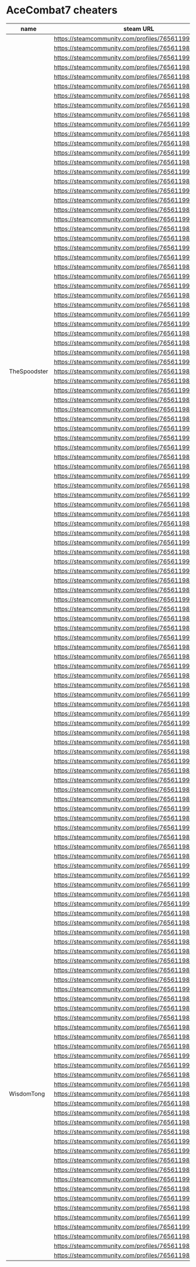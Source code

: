 # AceCombat7 cheaters

| name | steam URL |
| ------ | ------ |
|  | https://steamcommunity.com/profiles/76561199117280140 |
|  | https://steamcommunity.com/profiles/76561198443132230 |
|  | https://steamcommunity.com/profiles/76561199590949305 |
|  | https://steamcommunity.com/profiles/76561198829863126 |
|  | https://steamcommunity.com/profiles/76561198345323408 |
|  | https://steamcommunity.com/profiles/76561198151947614 |
|  | https://steamcommunity.com/profiles/76561198850362167 |
|  | https://steamcommunity.com/profiles/76561198961226717 |
|  | https://steamcommunity.com/profiles/76561198994345306 |
|  | https://steamcommunity.com/profiles/76561199216725193 |
|  | https://steamcommunity.com/profiles/76561198256021122 |
|  | https://steamcommunity.com/profiles/76561198963991931 |
|  | https://steamcommunity.com/profiles/76561199245272853 |
|  | https://steamcommunity.com/profiles/76561198103844413 |
|  | https://steamcommunity.com/profiles/76561199501593849 |
|  | https://steamcommunity.com/profiles/76561198018473837 |
|  | https://steamcommunity.com/profiles/76561199221096519 |
|  | https://steamcommunity.com/profiles/76561199229848829 |
|  | https://steamcommunity.com/profiles/76561198139082588 |
|  | https://steamcommunity.com/profiles/76561199097646181 |
|  | https://steamcommunity.com/profiles/76561198881741459 |
|  | https://steamcommunity.com/profiles/76561198898699339 |
|  | https://steamcommunity.com/profiles/76561199361973029 |
|  | https://steamcommunity.com/profiles/76561199223936931 |
|  | https://steamcommunity.com/profiles/76561198930833258 |
|  | https://steamcommunity.com/profiles/76561199373637935 |
|  | https://steamcommunity.com/profiles/76561199002216348 |
|  | https://steamcommunity.com/profiles/76561198426925179 |
|  | https://steamcommunity.com/profiles/76561198101323037 |
|  | https://steamcommunity.com/profiles/76561199229760980 |
|  | https://steamcommunity.com/profiles/76561199004004915 |
|  | https://steamcommunity.com/profiles/76561198818703363 |
|  | https://steamcommunity.com/profiles/76561198043036941 |
|  | https://steamcommunity.com/profiles/76561198117229678 |
|  | https://steamcommunity.com/profiles/76561199497116434 |
| TheSpoodster | https://steamcommunity.com/profiles/76561198220391076 |
|  | https://steamcommunity.com/profiles/76561198943227563 |
|  | https://steamcommunity.com/profiles/76561199489780880 |
|  | https://steamcommunity.com/profiles/76561198107387037 |
|  | https://steamcommunity.com/profiles/76561198955687025 |
|  | https://steamcommunity.com/profiles/76561198145619796 |
|  | https://steamcommunity.com/profiles/76561199140082027 |
|  | https://steamcommunity.com/profiles/76561199401367551 |
|  | https://steamcommunity.com/profiles/76561199025138813 |
|  | https://steamcommunity.com/profiles/76561198859884192 |
|  | https://steamcommunity.com/profiles/76561198038827316 |
|  | https://steamcommunity.com/profiles/76561199474926894 |
|  | https://steamcommunity.com/profiles/76561198398157745 |
|  | https://steamcommunity.com/profiles/76561199227155475 |
|  | https://steamcommunity.com/profiles/76561198301029341 |
|  | https://steamcommunity.com/profiles/76561198075692143 |
|  | https://steamcommunity.com/profiles/76561198817889927 |
|  | https://steamcommunity.com/profiles/76561198328779734 |
|  | https://steamcommunity.com/profiles/76561199304050583 |
|  | https://steamcommunity.com/profiles/76561198953392478 |
|  | https://steamcommunity.com/profiles/76561199150963881 |
|  | https://steamcommunity.com/profiles/76561199036761417 |
|  | https://steamcommunity.com/profiles/76561198304384143 |
|  | https://steamcommunity.com/profiles/76561198150304103 |
|  | https://steamcommunity.com/profiles/76561199158658113 |
|  | https://steamcommunity.com/profiles/76561198294378412 |
|  | https://steamcommunity.com/profiles/76561198143645427 |
|  | https://steamcommunity.com/profiles/76561198982424786 |
|  | https://steamcommunity.com/profiles/76561199535817299 |
|  | https://steamcommunity.com/profiles/76561198177980518 |
|  | https://steamcommunity.com/profiles/76561198917360011 |
|  | https://steamcommunity.com/profiles/76561199465912684 |
|  | https://steamcommunity.com/profiles/76561198429941928 |
|  | https://steamcommunity.com/profiles/76561198076214633 |
|  | https://steamcommunity.com/profiles/76561199168111744 |
|  | https://steamcommunity.com/profiles/76561198301721995 |
|  | https://steamcommunity.com/profiles/76561199507205763 |
|  | https://steamcommunity.com/profiles/76561199363114608 |
|  | https://steamcommunity.com/profiles/76561198396903167 |
|  | https://steamcommunity.com/profiles/76561198319585202 |
|  | https://steamcommunity.com/profiles/76561198046742690 |
|  | https://steamcommunity.com/profiles/76561199433034628 |
|  | https://steamcommunity.com/profiles/76561198036859894 |
|  | https://steamcommunity.com/profiles/76561199216430196 |
|  | https://steamcommunity.com/profiles/76561198127073615 |
|  | https://steamcommunity.com/profiles/76561198854660782 |
|  | https://steamcommunity.com/profiles/76561199378969003 |
|  | https://steamcommunity.com/profiles/76561198012246719 |
|  | https://steamcommunity.com/profiles/76561199438934867 |
|  | https://steamcommunity.com/profiles/76561198281111612 |
|  | https://steamcommunity.com/profiles/76561198223744704 |
|  | https://steamcommunity.com/profiles/76561198892725495 |
|  | https://steamcommunity.com/profiles/76561199071839304 |
|  | https://steamcommunity.com/profiles/76561199390199106 |
|  | https://steamcommunity.com/profiles/76561199310017870 |
|  | https://steamcommunity.com/profiles/76561198077024574 |
|  | https://steamcommunity.com/profiles/76561199412285976 |
|  | https://steamcommunity.com/profiles/76561198990544647 |
|  | https://steamcommunity.com/profiles/76561198092502120 |
|  | https://steamcommunity.com/profiles/76561198043433411 |
|  | https://steamcommunity.com/profiles/76561198030697690 |
|  | https://steamcommunity.com/profiles/76561198938976695 |
|  | https://steamcommunity.com/profiles/76561198980204295 |
|  | https://steamcommunity.com/profiles/76561198083979694 |
|  | https://steamcommunity.com/profiles/76561198081430238 |
|  | https://steamcommunity.com/profiles/76561199048027117 |
|  | https://steamcommunity.com/profiles/76561198107896591 |
|  | https://steamcommunity.com/profiles/76561198839646162 |
|  | https://steamcommunity.com/profiles/76561198073103373 |
|  | https://steamcommunity.com/profiles/76561198209173436 |
|  | https://steamcommunity.com/profiles/76561198973679329 |
|  | https://steamcommunity.com/profiles/76561198026289985 |
|  | https://steamcommunity.com/profiles/76561199070000800 |
|  | https://steamcommunity.com/profiles/76561199086244180 |
|  | https://steamcommunity.com/profiles/76561198084874424 |
|  | https://steamcommunity.com/profiles/76561198108197134 |
| WisdomTong | https://steamcommunity.com/profiles/76561198407886594 |
|  | https://steamcommunity.com/profiles/76561198101337488 |
|  | https://steamcommunity.com/profiles/76561198851216499 |
|  | https://steamcommunity.com/profiles/76561198078057512 |
|  | https://steamcommunity.com/profiles/76561198076137075 |
|  | https://steamcommunity.com/profiles/76561199032447430 |
|  | https://steamcommunity.com/profiles/76561199028490431 |
|  | https://steamcommunity.com/profiles/76561198445457868 |
|  | https://steamcommunity.com/profiles/76561198368034387 |
|  | https://steamcommunity.com/profiles/76561199116012716 |
|  | https://steamcommunity.com/profiles/76561198176636826 |
|  | https://steamcommunity.com/profiles/76561199201981441 |
|  | https://steamcommunity.com/profiles/76561198080498773 |
|  | https://steamcommunity.com/profiles/76561199214277508 |
|  | https://steamcommunity.com/profiles/76561199247196637 |
|  | https://steamcommunity.com/profiles/76561198161141089 |
|  | https://steamcommunity.com/profiles/76561198035733380 |
|  | https://steamcommunity.com/profiles/76561198027532793 |
